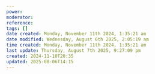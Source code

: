 ```yaml
---
power: 
moderator: 
reference: 
tags: []
date created: Monday, November 11th 2024, 1:35:21 am
date modified: Wednesday, August 6th 2025, 2:05:19 am
time created: Monday, November 11th 2024, 1:35:21 am
last update: Thursday, August 7th 2025, 9:27:09 pm
created: 2024-11-10T20:35
updated: 2025-08-06T14:15
---
```

